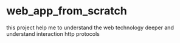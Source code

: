 # web_app_from_scratch
this project help me to understand the web technology deeper and understand interaction http protocols
